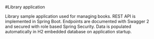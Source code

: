 #Library application

Library sample application used for managing books. REST API is implemented in Spring Boot. Endpoints are documented with Swagger 2 and secured with role based Spring Security. Data is populated automatically in H2 embedded database on application startup.
